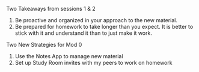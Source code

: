 Two Takeaways from sessions 1 & 2

1) Be proactive and organized in your approach to the new material.
2) Be prepared for homework to take longer than you expect. It is better to stick with it and understand it than to just make it work.

Two New Strategies for Mod 0

1) Use the Notes App to manage new material
2) Set up Study Room invites with my peers to work on homework
